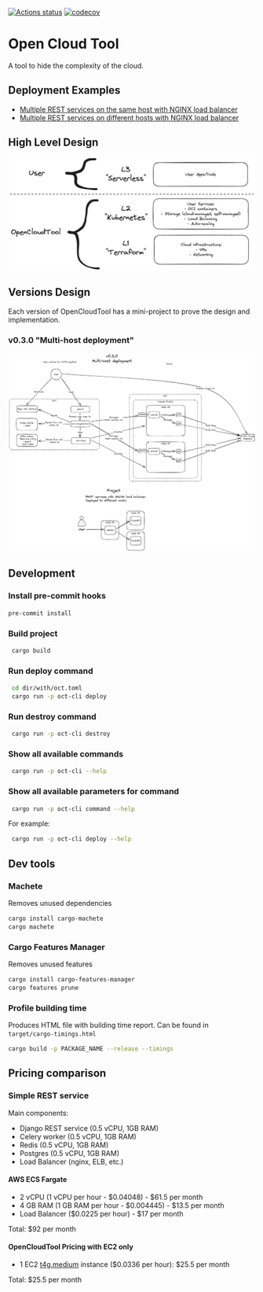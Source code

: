 [![Actions status](https://github.com/21inchLingcod/opencloudtool/actions/workflows/postsubmit.yml/badge.svg)](https://github.com/21inchLingcod/opencloudtool/actions)
[![codecov](https://codecov.io/github/opencloudtool/opencloudtool/graph/badge.svg?token=J8XGW0T1LC)](https://codecov.io/github/opencloudtool/opencloudtool)

# Open Cloud Tool

A tool to hide the complexity of the cloud.

## Deployment Examples

- [Multiple REST services on the same host with NGINX load balancer](./examples/projects/single-host-rest-service-with-lb/)
- [Multiple REST services on different hosts with NGINX load balancer](./examples/projects/multi-host-rest-service-with-lb/)

## High Level Design

![OpenCloudTool Design](./docs/high-level-design.excalidraw.png)

## Versions Design

Each version of OpenCloudTool has a mini-project to prove the design and implementation.

### v0.3.0 "Multi-host deployment"

![v0.3.0](./docs/v0.3.0.excalidraw.png)

## Development

### Install pre-commit hooks

```bash
pre-commit install
```

### Build project

```bash
 cargo build
```

### Run deploy command

```bash
 cd dir/with/oct.toml
 cargo run -p oct-cli deploy
```

### Run destroy command

```bash
 cargo run -p oct-cli destroy
```

### Show all available commands

```bash
 cargo run -p oct-cli --help
```

### Show all available parameters for command

```bash
 cargo run -p oct-cli command --help
```

For example:

```bash
 cargo run -p oct-cli deploy --help
```

## Dev tools

### Machete

Removes unused dependencies

```bash
cargo install cargo-machete
cargo machete
```

### Cargo Features Manager

Removes unused features

```bash
cargo install cargo-features-manager
cargo features prune
```

### Profile building time

Produces HTML file with building time report.
Can be found in `target/cargo-timings.html`

```bash
cargo build -p PACKAGE_NAME --release --timings
```

## Pricing comparison

### Simple REST service

Main components:

- Django REST service (0.5 vCPU, 1GB RAM)
- Celery worker (0.5 vCPU, 1GB RAM)
- Redis (0.5 vCPU, 1GB RAM)
- Postgres (0.5 vCPU, 1GB RAM)
- Load Balancer (nginx, ELB, etc.)

#### AWS ECS Fargate

- 2 vCPU (1 vCPU per hour - $0.04048) - $61.5 per month
- 4 GB RAM (1 GB RAM per hour - $0.004445) - $13.5 per month
- Load Balancer ($0.0225 per hour) - $17 per month

Total: $92 per month

#### OpenCloudTool Pricing with EC2 only

- 1 EC2 [t4g.medium](https://aws.amazon.com/ec2/pricing/on-demand/) instance ($0.0336 per hour): $25.5 per month

Total: $25.5 per month
